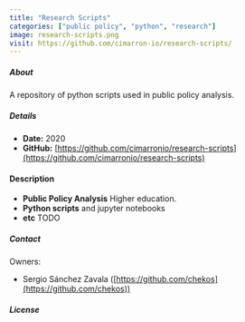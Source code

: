 ```yaml
---
title: "Research Scripts"
categories: ["public policy", "python", "research"]
image: research-scripts.png
visit: https://github.com/cimarron-io/research-scripts/
---
```


##### About

A repository of python scripts used in public policy analysis.

##### Details
- **Date:** 2020
- **GitHub:** [https://github.com/cimarronio/research-scripts](https://github.com/cimarronio/research-scripts)

#### Description

- **Public Policy Analysis**
  Higher education. 
- **Python scripts**
  and jupyter notebooks
- **etc**
  TODO

##### Contact

Owners:

- Sergio Sánchez Zavala ([https://github.com/chekos](https://github.com/chekos))

##### License
